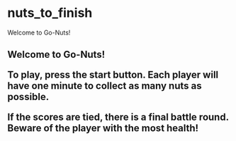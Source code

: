 # nuts_to_finish


Welcome to Go-Nuts!

<h2>
            Welcome to Go-Nuts!
            <p>
              To play, press the start button. Each player will have one minute
              to collect as many nuts as possible.
            </p>
            <p>
              If the scores are tied, there is a final battle round. Beware of
              the player with the most health!
            </p>
          </h2>

        